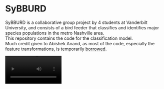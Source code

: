 # SyBBURD
SyBBURD is a collaborative group project by 4 students at Vanderbilt University, and consists of a bird feeder that classifies and identifies major species populations in the metro Nashville area.
\
This repository contains the code for the classification model. \
Much credit given to Abishek Anand, as most of the code, especially the feature transformations, is temporarily [borrowed](https://www.kaggle.com/code/ghostauroragre/resnet18-efficientnet-model-for-classification).

<video src='https://www.youtube.com/watch?v=IQDcqdUPRNc' width=180/>
